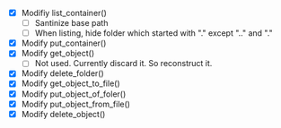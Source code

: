 - [x] Modifiy list_container()
    - [ ] Santinize base path
    - [ ] When listing, hide folder which started with "." except ".." and "."
- [x] Modify put_container()
- [x] Modify get_object()
    - [ ] Not used. Currently discard it. So reconstruct it.
- [x] Modify delete_folder()
- [x] Modify get_object_to_file()
- [x] Modify put_object_of_foler()
- [x] Modify put_object_from_file()
- [x] Modify delete_object()
